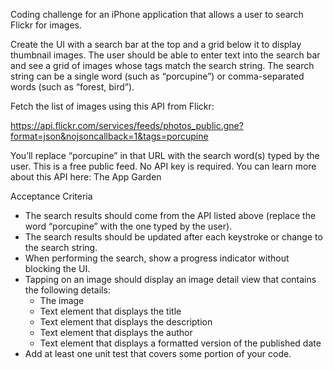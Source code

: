 Coding challenge for an iPhone application that allows a user to search Flickr for images.

Create the UI with a search bar at the top and a grid below it to display thumbnail images.
The user should be able to enter text into the search bar and see a grid of images whose tags match
the search string.
The search string can be a single word (such as “porcupine”) or comma-separated
words (such as “forest, bird”).

Fetch the list of images using this API from Flickr:

https://api.flickr.com/services/feeds/photos_public.gne?format=json&nojsoncallback=1&tags=porcupine

You’ll replace “porcupine” in that URL with the search word(s) typed by the user.
This is a free public feed. No API key is required. You can learn more about this API here: The App
Garden

Acceptance Criteria
- The search results should come from the API listed above (replace the word “porcupine”
with the one typed by the user).
- The search results should be updated after each keystroke or change to the search string.
- When performing the search, show a progress indicator without blocking the UI.
- Tapping on an image should display an image detail view that contains the following details:
  - The image
  - Text element that displays the title
  - Text element that displays the description
  - Text element that displays the author
  - Text element that displays a formatted version of the published date
- Add at least one unit test that covers some portion of your code.
